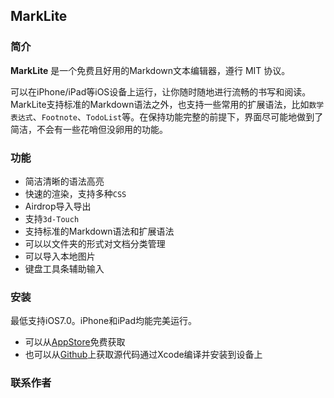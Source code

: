 ## MarkLite

### 简介

**MarkLite** 是一个免费且好用的Markdown文本编辑器，遵行 MIT 协议。

可以在iPhone/iPad等iOS设备上运行，让你随时随地进行流畅的书写和阅读。MarkLite支持标准的Markdown语法之外，也支持一些常用的扩展语法，比如`数学表达式`、`Footnote`、`TodoList`等。在保持功能完整的前提下，界面尽可能地做到了简洁，不会有一些花哨但没卵用的功能。

### 功能

* 简洁清晰的语法高亮
* 快速的渲染，支持多种`CSS`
* Airdrop导入导出
* 支持`3d-Touch`
* 支持标准的Markdown语法和扩展语法
* 可以以文件夹的形式对文档分类管理
* 可以导入本地图片
* 键盘工具条辅助输入

### 安装
最低支持iOS7.0。iPhone和iPad均能完美运行。

* 可以从[AppStore]()免费获取
* 也可以从[Github](https://github.com/zhubch/MarkLite)上获取源代码通过Xcode编译并安装到设备上

### 联系作者